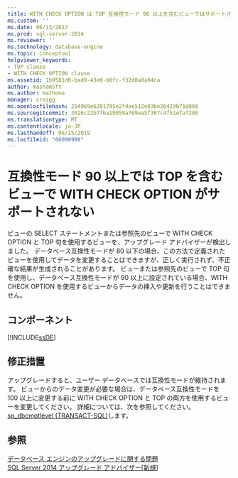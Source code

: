 ```yaml
---
title: WITH CHECK OPTION は TOP 互換性モード 90 以上を含むビューではサポートされませんが |Microsoft Docs
ms.custom: ''
ms.date: 06/13/2017
ms.prod: sql-server-2014
ms.reviewer: ''
ms.technology: database-engine
ms.topic: conceptual
helpviewer_keywords:
- TOP clause
- WITH CHECK OPTION clause
ms.assetid: 1b9581d0-bad9-43e0-b8fc-f32d8a8a04ca
author: mashamsft
ms.author: mathoma
manager: craigg
ms.openlocfilehash: 254969e6201795e2f4ae512e03be26419b71d866
ms.sourcegitcommit: 3026c22b7fba19059a769ea5f367c4f51efaf286
ms.translationtype: MT
ms.contentlocale: ja-JP
ms.lasthandoff: 06/15/2019
ms.locfileid: "66090998"
---
```

# <a name="with-check-option-is-not-supported-in-views-that-contain-top-in-90-or-later-compatibility-modes"></a>互換性モード 90 以上では TOP を含むビューで WITH CHECK OPTION がサポートされない
  ビューの SELECT ステートメントまたは参照先のビューで WITH CHECK OPTION と TOP 句を使用するビューを、アップグレード アドバイザーが検出しました。 データベース互換性モードが 80 以下の場合、この方法で定義されたビューを使用してデータを変更することはできますが、正しく実行されず、不正確な結果が生成されることがあります。 ビューまたは参照先のビューで TOP 句を使用し、データベース互換性モードが 90 以上に設定されている場合、WITH CHECK OPTION を使用するビューからデータの挿入や更新を行うことはできません。  
  
## <a name="component"></a>コンポーネント  
 [!INCLUDE[ssDE](../../includes/ssde-md.md)]  
  
## <a name="corrective-action"></a>修正措置  
 アップグレードすると、ユーザー データベースでは互換性モードが維持されます。 ビューからのデータ変更が必要な場合は、データベース互換性モードを 100 以上に変更する前に WITH CHECK OPTION と TOP の両方を使用するビューを変更してください。 詳細については、次を参照してください。 [sp_dbcmptlevel &#40;TRANSACT-SQL&#41;](/sql/relational-databases/system-stored-procedures/sp-dbcmptlevel-transact-sql)します。  
  
## <a name="see-also"></a>参照  
 [データベース エンジンのアップグレードに関する問題](../../../2014/sql-server/install/database-engine-upgrade-issues.md)   
 [SQL Server 2014 アップグレード アドバイザー&#91;新規&#93;](sql-server-2014-upgrade-advisor.md)  
  
  
